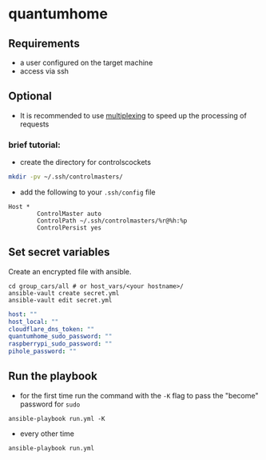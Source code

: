# quantumhome

## Requirements

- a user configured on the target machine 
- access via ssh


## Optional

- It is recommended to use [multiplexing](https://en.wikibooks.org/wiki/OpenSSH/Cookbook/Multiplexing) to speed up the processing of requests

### brief tutorial:
- create the directory for controlscockets
```bash
mkdir -pv ~/.ssh/controlmasters/
```

- add the following to your `.ssh/config` file
```ssh
Host *
        ControlMaster auto
        ControlPath ~/.ssh/controlmasters/%r@%h:%p
        ControlPersist yes
```
## Set secret variables

Create an encrypted file with ansible.

```
cd group_cars/all # or host_vars/<your hostname>/
ansible-vault create secret.yml
ansible-vault edit secret.yml
```

```yml
host: ""
host_local: ""
cloudflare_dns_token: ""
quantumhome_sudo_password: ""
raspberrypi_sudo_password: ""
pihole_password: ""
```

## Run the playbook

- for the first time run the command with the `-K` flag to pass the "become" password for `sudo`
```
ansible-playbook run.yml -K
```
- every other time
```
ansible-playbook run.yml
```